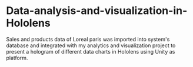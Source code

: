 # Data-analysis-and-visualization-in-Hololens
Sales and products data of Loreal paris was imported into system's database and integrated with my analytics and visualization project to present a hologram of different data charts in Hololens using Unity as platform.
